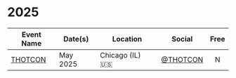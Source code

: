 # 2025

| Event Name | Date(s) | Location | Social | Free
| ---------- | ------- | -------- | ------- | :--------:
| [THOTCON](https://www.thotcon.org/) | May 2025 | Chicago (IL) :us: | [@THOTCON](https://twitter.com/THOTCON) | N